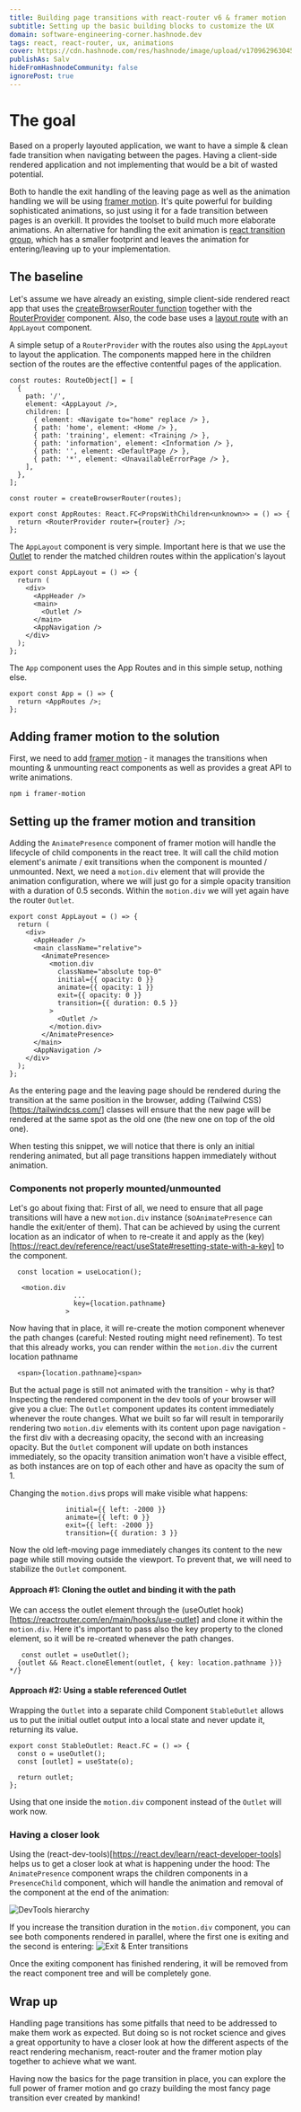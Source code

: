 ```yaml
---
title: Building page transitions with react-router v6 & framer motion
subtitle: Setting up the basic building blocks to customize the UX
domain: software-engineering-corner.hashnode.dev
tags: react, react-router, ux, animations
cover: https://cdn.hashnode.com/res/hashnode/image/upload/v1709629630452/_-nGde1z0.jpg?auto=format
publishAs: Salv
hideFromHashnodeCommunity: false
ignorePost: true
---
```




# The goal
Based on a properly layouted application, we want to have a simple & clean fade transition when navigating between the pages. Having a client-side rendered application and not implementing that would be a bit of wasted potential.

Both to handle the exit handling of the leaving page as well as the animation handling we will be using [framer motion](https://npmjs.com/package/framer-motion). It's quite powerful for building sophisticated animations, so just using it for a fade transition between pages is an overkill. It provides the toolset to build much more elaborate animations. An alternative for handling the exit animation is [react transition group](https://www.npmjs.com/package/react-transition-group), which has a smaller footprint and leaves the animation for entering/leaving up to your implementation.

## The baseline
Let's assume we have already an existing, simple client-side rendered react app that uses the [createBrowserRouter function](https://reactrouter.com/en/main/routers/create-browser-router) together with the [RouterProvider](https://reactrouter.com/en/main/routers/router-provider) component. Also, the code base uses a [layout route](https://reactrouter.com/en/main/start/concepts#layout-routes) with an `AppLayout` component.

A simple setup of a `RouterProvider` with the routes also using the `AppLayout` to layout the application. The components mapped here in the children section of the routes are the effective contentful pages of the application.

```tsx
const routes: RouteObject[] = [
  {
    path: '/',
    element: <AppLayout />,
    children: [
      { element: <Navigate to="home" replace /> },
      { path: 'home', element: <Home /> },
      { path: 'training', element: <Training /> },
      { path: 'information', element: <Information /> },
      { path: '', element: <DefaultPage /> },
      { path: '*', element: <UnavailableErrorPage /> },
    ],
  },
];

const router = createBrowserRouter(routes);

export const AppRoutes: React.FC<PropsWithChildren<unknown>> = () => {
  return <RouterProvider router={router} />;
};
```

The `AppLayout` component is very simple. Important here is that we use the 
[Outlet](https://reactrouter.com/en/main/start/concepts#outlets) to render the matched children routes within the application's layout
```tsx
export const AppLayout = () => {
  return (
    <div>
      <AppHeader />
      <main>
        <Outlet />
      </main>
      <AppNavigation />
    </div>
  );
};
```

The `App` component uses the App Routes and in this simple setup, nothing else.
```tsx
export const App = () => {
  return <AppRoutes />;
};
```

## Adding framer motion to the solution
First, we need to add [framer motion](https://npmjs.com/package/framer-motion) - it manages the transitions when mounting & unmounting react components as well as provides a great API to write animations. 

`npm i framer-motion`

## Setting up the framer motion and transition 
Adding the `AnimatePresence` component of framer motion will handle the lifecycle of child components in the react tree. It will call the child motion element's animate / exit transitions when the component is mounted / unmounted.
Next, we need a `motion.div` element that will provide the animation configuration, where we will just go for a simple opacity transition with a duration of 0.5 seconds. Within the `motion.div` we will yet again have the router `Outlet`.

```tsx
export const AppLayout = () => {
  return (
    <div>
      <AppHeader />
      <main className="relative">
        <AnimatePresence>
          <motion.div
            className="absolute top-0"
            initial={{ opacity: 0 }}
            animate={{ opacity: 1 }}
            exit={{ opacity: 0 }}
            transition={{ duration: 0.5 }}
          >
            <Outlet />
          </motion.div>
        </AnimatePresence>
      </main>
      <AppNavigation />
    </div>
  );
};
```

As the entering page and the leaving page should be rendered during the transition at the same position in the browser, adding (Tailwind CSS)[https://tailwindcss.com/] classes will ensure that the new page will be rendered at the same spot as the old one (the new one on top of the old one).

When testing this snippet, we will notice that there is only an initial rendering animated, but all page transitions happen immediately without animation.

### Components not properly mounted/unmounted
Let's go about fixing that: First of all, we need to ensure that all page transitions will have a new `motion.div` instance (so`AnimatePresence` can handle the exit/enter of them). That can be achieved by using the current location as an indicator of when to re-create it and apply as the (key)[https://react.dev/reference/react/useState#resetting-state-with-a-key] to the component.

```tsx
  const location = useLocation();

   <motion.div
                ...
                key={location.pathname}
              >
```

Now having that in place, it will re-create the motion component whenever the path changes (careful: Nested routing might need refinement). To test that this already works, you can render within the `motion.div` the current location pathname

```tsx
  <span>{location.pathname}<span>
```

But the actual page is still not animated with the transition - why is that? Inspecting the rendered component in the dev tools of your browser will give you a clue: The `Outlet` component updates its content immediately whenever the route changes. What we built so far will result in temporarily rendering two `motion.div` elements with its content upon page navigation - the first div with a decreasing opacity, the second with an increasing opacity. But the `Outlet` component will update on both instances immediately, so the opacity transition animation won't have a visible effect, as both instances are on top of each other and have as opacity the sum of 1. 

Changing the `motion.div`s props will make visible what happens:
```tsx
              initial={{ left: -2000 }}
              animate={{ left: 0 }}
              exit={{ left: -2000 }}
              transition={{ duration: 3 }}
```

Now the old left-moving page immediately changes its content to the new page while still moving outside the viewport. To prevent that, we will need to stabilize the `Outlet` component.

#### Approach #1: Cloning the outlet and binding it with the path
We can access the outlet element through the (useOutlet hook)[https://reactrouter.com/en/main/hooks/use-outlet] and clone it within the `motion.div`. Here it's important to pass also the key property to the cloned element, so it will be re-created whenever the path changes.

```tsx
   const outlet = useOutlet();
  {outlet && React.cloneElement(outlet, { key: location.pathname })} */}
```

#### Approach #2: Using a stable referenced Outlet
Wrapping the `Outlet` into a separate child Component `StableOutlet` allows us to put the initial outlet output into a local state and never update it, returning its value. 

```tsx
export const StableOutlet: React.FC = () => {
  const o = useOutlet();
  const [outlet] = useState(o);

  return outlet;
};
```

Using that one inside the `motion.div` component instead of the `Outlet` will work now.

### Having a closer look
Using the (react-dev-tools)[https://react.dev/learn/react-developer-tools] helps us to get a closer look at what is happening under the hood: The `AnimatePresence` component wraps the children components in a `PresenceChild` component, which will handle the animation and removal of the component at the end of the animation:

![DevTools hierarchy](https://cdn.hashnode.com/res/hashnode/image/upload/v1709625976339/kS7PNhbE4.png?auto=format)

If you increase the transition duration in the `motion.div` component, you can see both components rendered in parallel, where the first one is exiting and the second is entering:
![Exit & Enter transitions](https://cdn.hashnode.com/res/hashnode/image/upload/v1709626466732/CIMsyjqLP.png?auto=format)

Once the exiting component has finished rendering, it will be removed from the react component tree and will be completely gone.

## Wrap up
Handling page transitions has some pitfalls that need to be addressed to make them work as expected. But doing so is not rocket science and gives a great opportunity to have a closer look at how the different aspects of the react rendering mechanism, react-router and the framer motion play together to achieve what we want.

Having now the basics for the page transition in place, you can explore the full power of framer motion and go crazy building the most fancy page transition ever created by mankind!
